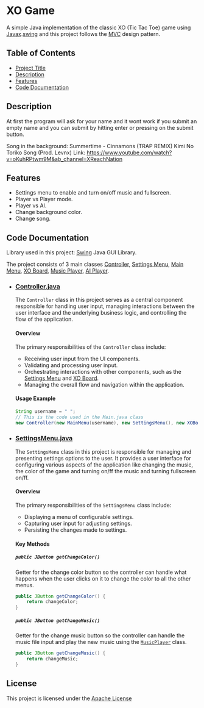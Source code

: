 # XO Game

A simple Java implementation of the classic XO (Tic Tac Toe) game using [Javax](https://docs.oracle.com/javase/8/docs/api/javax/net/package-summary.html).[swing](https://docs.oracle.com/javase%2F7%2Fdocs%2Fapi%2F%2F/javax/swing/package-summary.html) and this project follows the [MVC](https://dotnet.microsoft.com/en-us/apps/aspnet/mvc#:~:text=MVC%20is%20a%20design%20pattern,to%20achieve%20separation%20of%20concerns.) design pattern.

## Table of Contents
- [Project Title](#xo-game)
- [Description](#description)
- [Features](#features)
- [Code Documentation](#code-documentation)


## Description

At first the program will ask for your name and it wont work if you submit an empty name and you can submit by hitting enter or pressing on the submit button.

Song in the background: Summertime - Cinnamons (TRAP REMIX) Kimi No Toriko Song (Prod. Levnx)
Link: https://www.youtube.com/watch?v=oKuhRPtwm9M&ab_channel=XReachNation

## Features

- Settings menu to enable and turn on/off music and fullscreen.
- Player vs Player mode.
- Player vs AI.
- Change background color.
- Change song.

## Code Documentation
Library used in this project: [Swing](https://docs.oracle.com/javase%2F7%2Fdocs%2Fapi%2F%2F/javax/swing/package-summary.html) Java GUI Library.

The project consists of 3 main classes [Controller](#controllerjava), [Settings Menu](#settingsmenujava), [Main Menu](X_O\src\MainMenu.java), [XO Board](X_O\src\XOBoard.java), [Music Player](X_O\src\MusicPlayer.java), [AI Player](X_O\src\AIPlayer.java).

- ### [Controller.java](X_O\src\Controller.java)
    The `Controller` class in this project serves as a central component responsible for handling user input, managing interactions between the user interface and the underlying business logic, and controlling the flow of the application.
    #### Overview
    The primary responsibilities of the `Controller` class include:
    - Receiving user input from the UI components.
    - Validating and processing user input.
    - Orchestrating interactions with other components, such as the [Settings Menu]() and [XO Board]().
    - Managing the overall flow and navigation within the application. 
    #### Usage Example
    ```java
    String username = " ";
    // This is the code used in the Main.java class
    new Controller(new MainMenu(username), new SettingsMenu(), new XOBoard());
    ```
- ### [SettingsMenu.java](X_O\src\SettingsMenu.java)
    The `SettingsMenu` class in this project is responsible for managing and presenting settings options to the user. It provides a user interface for configuring various aspects of the application like changing the music, the color of the game and turning on/ff the music and turning fullscreen on/ff.
    #### Overview
    The primary responsibilities of the `SettingsMenu` class include:
    - Displaying a menu of configurable settings.
    - Capturing user input for adjusting settings.
    - Persisting the changes made to settings.
    #### Key Methods
    ##### `public JButton getChangeColor()`

    Getter for the change color button so the controller can handle what happens when the user clicks on it to change the color to all the other menus.
    ```java
    public JButton getChangeColor() {
        return changeColor;
    }
    ```
    ##### `public JButton getChangeMusic()`

    Getter for the change music button so the controller can handle the music file input and play the new music using the [`MusicPlayer`](#musicplayer.java) class.
    ```java
    public JButton getChangeMusic() {
        return changeMusic;
    }
    ```


## License
This project is licensed under the [Apache License](LICENSE)
